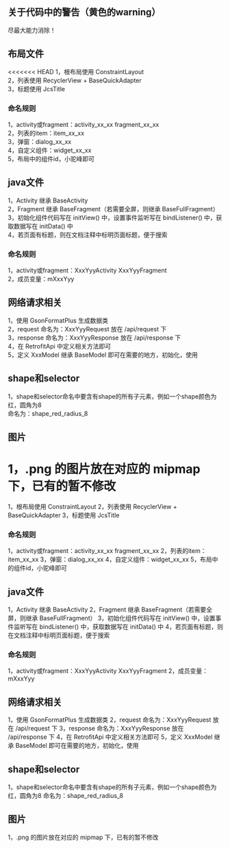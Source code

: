 ## 关于代码中的警告（黄色的warning）
尽最大能力消除！

## 布局文件
<<<<<<< HEAD
1，根布局使用 ConstraintLayout  
2，列表使用 RecyclerView + BaseQuickAdapter  
3，标题使用 JcsTitle  
### 命名规则
   1，activity或fragment：activity_xx_xx  fragment_xx_xx  
   2，列表的item：item_xx_xx  
   3，弹窗：dialog_xx_xx  
   4，自定义组件：widget_xx_xx  
   5，布局中的组件id，小驼峰即可  

## java文件
1，Activity 继承 BaseActivity  
2，Fragment 继承 BaseFragment（若需要全屏，则继承 BaseFullFragment）  
3，初始化组件代码写在 initView() 中，设置事件监听写在 bindListener() 中，获取数据写在 initData() 中  
4，若页面有标题，则在文档注释中标明页面标题，便于搜索  
### 命名规则
   1，activity或fragment：XxxYyyActivity  XxxYyyFragment  
   2，成员变量：mXxxYyy  
   
## 网络请求相关
1，使用 GsonFormatPlus 生成数据类  
2，request 命名为：XxxYyyRequest 放在 /api/request 下  
3，response 命名为：XxxYyyResponse 放在 /api/response 下  
4，在 RetrofitApi 中定义相关方法即可  
5，定义 XxxModel 继承 BaseModel 即可在需要的地方，初始化，使用  

## shape和selector
1，shape和selector命名中要含有shape的所有子元素，例如一个shape颜色为红，圆角为8  
    命名为：shape_red_radius_8  
    
## 图片
1，.png 的图片放在对应的 mipmap 下，已有的暂不修改  
=======
1，根布局使用 ConstraintLayout
2，列表使用 RecyclerView + BaseQuickAdapter
3，标题使用 JcsTitle
### 命名规则
   1，activity或fragment：activity_xx_xx  fragment_xx_xx
   2，列表的item：item_xx_xx
   3，弹窗：dialog_xx_xx
   4，自定义组件：widget_xx_xx
   5，布局中的组件id，小驼峰即可

## java文件
1，Activity 继承 BaseActivity
2，Fragment 继承 BaseFragment（若需要全屏，则继承 BaseFullFragment）
3，初始化组件代码写在 initView() 中，设置事件监听写在 bindListener() 中，获取数据写在 initData() 中
4，若页面有标题，则在文档注释中标明页面标题，便于搜索
### 命名规则
   1，activity或fragment：XxxYyyActivity  XxxYyyFragment
   2，成员变量：mXxxYyy
   
## 网络请求相关
1，使用 GsonFormatPlus 生成数据类
2，request 命名为：XxxYyyRequest 放在 /api/request 下
3，response 命名为：XxxYyyResponse 放在 /api/response 下
4，在 RetrofitApi 中定义相关方法即可
5，定义 XxxModel 继承 BaseModel 即可在需要的地方，初始化，使用

## shape和selector
1，shape和selector命名中要含有shape的所有子元素，例如一个shape颜色为红，圆角为8
    命名为：shape_red_radius_8
    
## 图片
1，.png 的图片放在对应的 mipmap 下，已有的暂不修改

